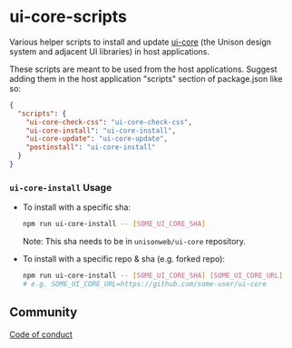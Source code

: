 # ui-core-scripts

Various helper scripts to install and update
[ui-core](https://github.com/unisonweb/ui-core) (the Unison design system and
adjacent UI libraries) in host applications.

These scripts are meant to be used from the host applications.
Suggest adding them in the host application "scripts" section of package.json like so:

```json
{
  "scripts": {
    "ui-core-check-css": "ui-core-check-css",
    "ui-core-install": "ui-core-install",
    "ui-core-update": "ui-core-update",
    "postinstall": "ui-core-install"
  }
}
```

### `ui-core-install` Usage

- To install with a specific sha:

  ```bash
  npm run ui-core-install -- [SOME_UI_CORE_SHA]
  ```

  Note: This sha needs to be in `unisonweb/ui-core` repository.

- To install with a specific repo & sha (e.g. forked repo):

  ```bash
  npm run ui-core-install -- [SOME_UI_CORE_SHA] [SOME_UI_CORE_URL]
  # e.g. SOME_UI_CORE_URL=https://github.com/some-user/ui-core
  ```

## Community

[Code of conduct](https://www.unisonweb.org/code-of-conduct/)

